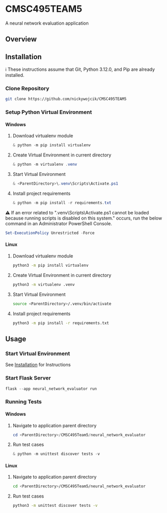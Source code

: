 # CMSC495TEAM5
A neural network evaluation application

## Overview

## Installation

:information_source:
These instructions assume that Git, Python 3.12.0, and Pip are already installed.

### Clone Repository
```bash
git clone https://github.com/nickywojcik/CMSC495TEAM5
```

### Setup Python Virtual Environment

#### Windows
1. Download virtualenv module
   ```PowerShell
   & python -m pip install virtualenv
   ```
2. Create Virtual Environment in current directory
   ```PowerShell
   & python -m virtualenv .venv
   ```
3. Start Virtual Environment
   ```PowerShell
   & <ParentDirectory>\.venv\Scripts\Activate.ps1
   ```
4. Install project requirements
   ```PowerShell
   & python -m pip install -r requirements.txt
   ```

:warning:
   If an error related to ".venv\Scripts\Activate.ps1 cannot be loaded because running scripts is disabled on this system." occurs, run the below command in an Administrator PowerShell Console.
   ```PowerShell
   Set-ExecutionPolicy Unrestricted -Force
   ```

#### Linux
1. Download virtualenv module
   ```bash
   python3 -m pip install virtualenv
   ```
2. Create Virtual Environment in current directory
   ```bash
   python3 -m virtualenv .venv
   ```
3. Start Virtual Environment
   ```bash
   source <ParentDirectory>/.venv/bin/activate
   ```
4. Install project requirements
   ```bash
   python3 -m pip install -r requirements.txt
   ```

## Usage

### Start Virtual Environment
See [Installation](#installation) for Instructions

### Start Flask Server
```python
flask --app neural_network_evaluator run
```

### Running Tests

#### Windows
1. Navigate to application parent directory
   ```PowerShell
   cd <ParentDirectory>/CMSC495Team5/neural_network_evaluator
   ```
2. Run test cases
   ```PowerShell
   & python -m unittest discover tests -v
   ```

#### Linux
1. Navigate to application parent directory
   ```bash
   cd <ParentDirectory>/CMSC495Team5/neural_network_evaluator
   ```
2. Run test cases
   ```bash
   python3 -m unittest discover tests -v
   ```

